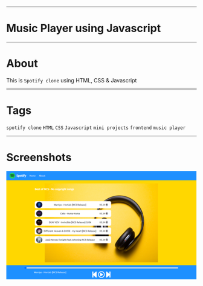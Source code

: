 ***
# Music Player using Javascript

***
# About
This is `Spotify clone` using HTML, CSS & Javascript

***
# Tags

`spotify clone` `HTML` `CSS` `Javascript` `mini projects` `frontend` `music player`

***
# Screenshots
![muisc player screenshot](https://github.com/ashgole/Javascript-music-player/blob/main/screenshots/1.PNG)
